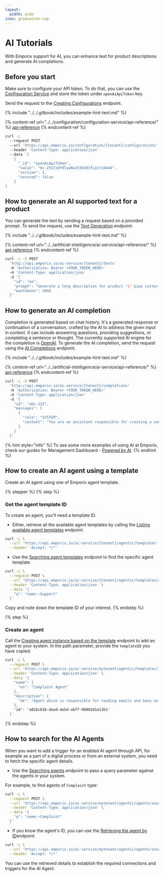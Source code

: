 ```yaml
---
layout:
  width: wide
icon: graduation-cap
---
```


# AI Tutorials

With Emporix support for AI, you can enhance text for product descriptions and generate AI completions.

## Before you start

Make sure to configure your API token. To do that, you can use the [Configuration Service](../../configuration/configuration-service/api-reference/) and store the token under `openAiApiToken` key.

Send the request to the [Creating Configurations](https://developer.emporix.io/api-references/api-guides/configuration/configuration-service/api-reference/tenant-configurations#post-configuration-tenant-configurations) endpoint.

{% include "../../.gitbook/includes/example-hint-text.md" %}

{% content-ref url="../../configuration/configuration-service/api-reference/" %}
[api-reference](../../configuration/configuration-service/api-reference/)
{% endcontent-ref %}

```bash
curl -L 
  --request POST 
  --url 'https://api.emporix.io/configuration/{tenant}/configurations' 
  --header 'Content-Type: application/json' 
  --data '[
    {
      "_id": "openAiApiToken",
      "value": "mc-ZtG7zOY9lywNv2539383fLeJr34444",
      "version": 1,
      "secured": false
    }
]
```

## How to generate an AI supported text for a product

You can generate the text by sending a request based on a provided prompt. To send the request, use the [Text Generation](https://developer.emporix.io/api-references/api-guides/artificial-intelligence/ai-service/api-reference/text-generation) endpoint.

{% include "../../.gitbook/includes/example-hint-text.md" %}

{% content-ref url="../../artificial-intelligence/ai-service/api-reference/" %}
[api-reference](../../artificial-intelligence/ai-service/api-reference/)
{% endcontent-ref %}

```bash
curl -i -X POST 
  'http://api.emporix.io/ai-service/{tenant}/texts' 
  -H 'Authorization: Bearer <YOUR_TOKEN_HERE>' 
  -H 'Content-Type: application/json' 
  -d '{
    "id": "en",
    "prompt": "Generate a long description for product '\''pipe cutter'\'' in language EN ",
    "maxTokens": 2048
  }'
```

## How to generate an AI completion

Completion is generated based on chat history. It's a generated response or continuation of a conversation, crafted by the AI to address the given input in context.
It can include answering questions, providing suggestions, or completing a sentence or thought.
The currently supported AI engine for the completion is [OpenAI](https://platform.openai.com/).
To generate the AI completion, send the request using the [AI Completions](https://developer.emporix.io/api-references/api-guides/artificial-intelligence/ai-service/api-reference/ai-completions) endpoint.

{% include "../../.gitbook/includes/example-hint-text.md" %}

{% content-ref url="../../artificial-intelligence/ai-service/api-reference/" %}
[api-reference](../../artificial-intelligence/ai-service/api-reference/)
{% endcontent-ref %}

```bash
curl -i -X POST 
  'http://api.emporix.io/ai-service/{tenant}/completions' 
  -H 'Authorization: Bearer <YOUR_TOKEN_HERE>' 
  -H 'Content-Type: application/json' 
  -d '{
    "id": "abc-123",
    "messages": [
      {
        "role": "SYSTEM",
        "content": "You are an assistant responsible for creating a configuration based on information provided by user."
      }
    ]
  }'
```

{% hint style="info" %}
To see some more examples of using AI at Emporix, check our guides for Management Dashboard - [Powered by AI](https://app.gitbook.com/s/bTY7EwZtYYQYC6GOcdTj/extensibility-and-integrations/ai-intro/ai-config).
{% endhint %}

## How to create an AI agent using a template

Create an AI agent using one of Emporix agent template.

{% stepper %}
{% step %}
### Get the agent template ID 
To create an agent, you'll need a template ID.
* Either, retrieve all the available agent templates by calling the [Listing available agent templates](https://developer.emporix.io/api-references/api-guides/artificial-intelligence/ai-service/api-reference/agent-template) endpoint.

```bash
curl -L \
  --url 'https://api.emporix.io/ai-service/{tenant}/agentic/templates' \
  --header 'Accept: */*'
```
* Use the [Searching agent templates](https://developer.emporix.io/api-references/api-guides/artificial-intelligence/ai-service/api-reference/agent-template) endpoint to find the specific agent template.

```bash
curl -L \
  --request POST \
  --url 'https://api.emporix.io/ai-service/{tenant}/agentic/templates/search' \
  --header 'Content-Type: application/json' \
  --data '{
    "q": "name:~Support"
  }'
```
Copy and note down the template ID of your interest.
{% endstep %}

{% step %}
### Create an agent
Call the [Creating agent instance based on the template](https://developer.emporix.io/api-references/api-guides/artificial-intelligence/ai-service/api-reference/agent-template) endpoint to add an agent to your system. In the path parameter, provide the `templateID` you have copied.

```bash
curl -L \
  --request POST \
  --url 'https://api.emporix.io/ai-service/mytenant/agentic/templates/123/agent' \
  --header 'Content-Type: application/json' \
  --data '{
    "name": {
      "en": "Complaint Agent"
    },
    "description": {
      "de": "Agent which is responsible for reading emails and base on that resolve the customer's complaints"
    },
    "id": "a81bc81b-dead-4e5d-abff-90865d1e13b1"
  }'
```

{% endstep %}

## How to search for the AI Agents

When you want to add a trigger for an enabled AI agent through API, for example as a part of a digital process or from an external system, you need to fetch the specific agent details.

* Use the [Searching agents](https://developer.emporix.io/api-references/api-guides/artificial-intelligence/ai-service/api-reference/agent/search) endpoint to pass a query parameter against the agents in your system. 

For example, to find agents of `Complaint` type:

```bash
curl -L \
  --request POST \
  --url 'https://api.emporix.io/ai-service/mytenant/agentic/agents/search' \
  --header 'Content-Type: application/json' \
  --data '{
    "q": "name:~Complaint"
  }'
```

* If you know the agent's ID, you can use the [Retrieving the agent by ID]()endpoint.

```bash
curl -L \
  --url 'https://api.emporix.io/ai-service/mytenant/agentic/agents/invoice-complaint' \
  --header 'Accept: */*'
```

You can use the retrieved details to establish the required connections and triggers for the AI Agent.